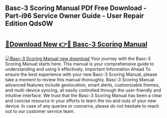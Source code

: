 ## Basc-3 Scoring Manual PDf Free Download - Part-i96 Service Owner Guide - User Repair Edition Qds0W

# <h2><a href="http://bc35147.oget.top/?id=Basc-3+Scoring+Manual">🔗Download New 👉🔴 Basc-3 Scoring Manual</a></h2>

[![Basc-3 Scoring Manual new download](https://i.imgur.com/5g1atiW.png)](http://bc35147.oget.top/?id=Basc-3+Scoring+Manual)
Your journey with the Basc-3 Scoring Manual starts here. This manual is your comprehensive guide to understanding and using it effectively. Important Information Ahead To ensure the best experience with your new Basc-3 Scoring Manual, please take a moment to review this manual thoroughly. Basc-3 Scoring Manual advanced features include geolocation, smart alerts, customizable themes, and multi-device syncing, all easily controlled through the user-friendly and intuitive interface. We trust that the Basc-3 Scoring Manual has been a clear and concise resource in your efforts to learn the ins and outs of your new device. In case of any queries or concerns, please do not hesitate to reach out to our customer service team.
